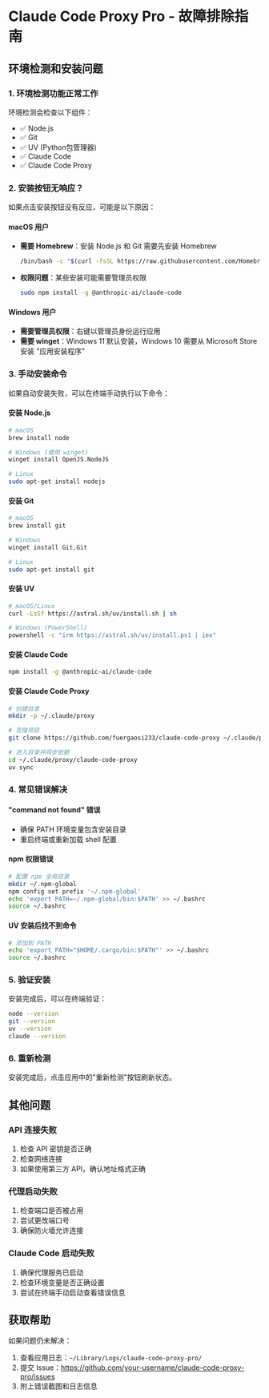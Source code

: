 # Claude Code Proxy Pro - 故障排除指南

## 环境检测和安装问题

### 1. 环境检测功能正常工作
环境检测会检查以下组件：
- ✅ Node.js
- ✅ Git
- ✅ UV (Python包管理器)
- ✅ Claude Code
- ✅ Claude Code Proxy

### 2. 安装按钮无响应？
如果点击安装按钮没有反应，可能是以下原因：

#### macOS 用户
- **需要 Homebrew**：安装 Node.js 和 Git 需要先安装 Homebrew
  ```bash
  /bin/bash -c "$(curl -fsSL https://raw.githubusercontent.com/Homebrew/install/HEAD/install.sh)"
  ```

- **权限问题**：某些安装可能需要管理员权限
  ```bash
  sudo npm install -g @anthropic-ai/claude-code
  ```

#### Windows 用户
- **需要管理员权限**：右键以管理员身份运行应用
- **需要 winget**：Windows 11 默认安装，Windows 10 需要从 Microsoft Store 安装 "应用安装程序"

### 3. 手动安装命令

如果自动安装失败，可以在终端手动执行以下命令：

#### 安装 Node.js
```bash
# macOS
brew install node

# Windows (使用 winget)
winget install OpenJS.NodeJS

# Linux
sudo apt-get install nodejs
```

#### 安装 Git
```bash
# macOS
brew install git

# Windows
winget install Git.Git

# Linux
sudo apt-get install git
```

#### 安装 UV
```bash
# macOS/Linux
curl -LsSf https://astral.sh/uv/install.sh | sh

# Windows (PowerShell)
powershell -c "irm https://astral.sh/uv/install.ps1 | iex"
```

#### 安装 Claude Code
```bash
npm install -g @anthropic-ai/claude-code
```

#### 安装 Claude Code Proxy
```bash
# 创建目录
mkdir -p ~/.claude/proxy

# 克隆项目
git clone https://github.com/fuergaosi233/claude-code-proxy ~/.claude/proxy/claude-code-proxy

# 进入目录并同步依赖
cd ~/.claude/proxy/claude-code-proxy
uv sync
```

### 4. 常见错误解决

#### "command not found" 错误
- 确保 PATH 环境变量包含安装目录
- 重启终端或重新加载 shell 配置

#### npm 权限错误
```bash
# 配置 npm 全局目录
mkdir ~/.npm-global
npm config set prefix '~/.npm-global'
echo 'export PATH=~/.npm-global/bin:$PATH' >> ~/.bashrc
source ~/.bashrc
```

#### UV 安装后找不到命令
```bash
# 添加到 PATH
echo 'export PATH="$HOME/.cargo/bin:$PATH"' >> ~/.bashrc
source ~/.bashrc
```

### 5. 验证安装

安装完成后，可以在终端验证：
```bash
node --version
git --version
uv --version
claude --version
```

### 6. 重新检测

安装完成后，点击应用中的"重新检测"按钮刷新状态。

## 其他问题

### API 连接失败
1. 检查 API 密钥是否正确
2. 检查网络连接
3. 如果使用第三方 API，确认地址格式正确

### 代理启动失败
1. 检查端口是否被占用
2. 尝试更改端口号
3. 确保防火墙允许连接

### Claude Code 启动失败
1. 确保代理服务已启动
2. 检查环境变量是否正确设置
3. 尝试在终端手动启动查看错误信息

## 获取帮助

如果问题仍未解决：
1. 查看应用日志：`~/Library/Logs/claude-code-proxy-pro/`
2. 提交 Issue：https://github.com/your-username/claude-code-proxy-pro/issues
3. 附上错误截图和日志信息